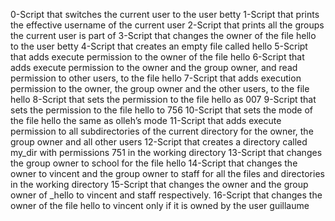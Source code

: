0-Script that switches the current user to the user betty
1-Script that prints the effective username of the current user
2-Script that prints all the groups the current user is part of
3-Script that changes the owner of the file hello to the user betty
4-Script that creates an empty file called hello
5-Script that adds execute permission to the owner of the file hello
6-Script that adds execute permission to the owner and the group owner, and read permission to other users, to the file hello
7-Script that adds execution permission to the owner, the group owner and the other users, to the file hello
8-Script that sets the permission to the file hello as 007
9-Script that sets the permission to the file hello to 756
10-Script that sets the mode of the file hello the same as olleh’s mode
11-Script that adds execute permission to all subdirectories of the current directory for the owner, the group owner and all other users
12-Script that creates a directory called my_dir with permissions 751 in the working directory
13-Script that changes the group owner to school for the file hello
14-Script that changes the owner to vincent and the group owner to staff for all the files and directories in the working directory
15-Script that changes the owner and the group owner of _hello to vincent and staff respectively.
16-Script that changes the owner of the file hello to vincent only if it is owned by the user guillaume
